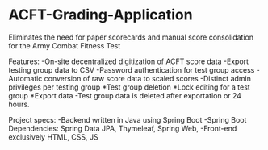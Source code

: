 # ACFT-Grading-Application
Eliminates the need for paper scorecards and manual score consolidation for the Army Combat Fitness Test

Features:
-On-site decentralized digitization of ACFT score data
-Export testing group data to CSV
-Password authentication for test group access
-Automatic conversion of raw score data to scaled scores
-Distinct admin privileges per testing group
    *Test group deletion
    *Lock editing for a test group
    *Export data
-Test group data is deleted after exportation or 24 hours.

Project specs:
-Backend written in Java using Spring Boot
-Spring Boot Dependencies: Spring Data JPA, Thymeleaf, Spring Web, 
-Front-end exclusively HTML, CSS, JS

